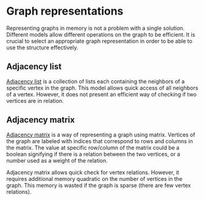 # Graph representations

Representing graphs in memory is not a problem with a single solution.
Different models allow different operations on the graph to be efficient.
It is crucial to select an appropriate graph representation in order to
be able to use the structure effectively.

## Adjacency list

[Adjacency list](https://en.wikipedia.org/wiki/Adjacency_list) is a
collection of lists each containing the neighbors of a specific vertex
in the graph. This model allows quick access of all neighbors of a
vertex. However, it does not present an efficient way of checking
if two vertices are in relation.

## Adjacency matrix

[Adjacency matrix](https://en.wikipedia.org/wiki/Adjacency_matrix)
is a way of representing a graph using matrix. Vertices of the graph
are labeled with indices that correspond to rows and columns in the
matrix. The value at specific row/column of the matrix could be a
boolean signifying if there is a relation between the two vertices, or
a number used as a weight of the relation.

Adjacency matrix allows quick check for vertex relations. However, it
requires additional memory quadratic on the number of vertices in the
graph. This memory is wasted if the graph is sparse (there are few
vertex relations).

